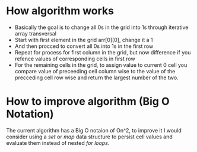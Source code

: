 # How algorithm works
- Basically the goal is to change all 0s in the grid into 1s through iterative array transversal
- Start with first element in the grid arr[0][0], change it a 1
- And then procced to convert all 0s into 1s in the first row
- Repeat for process for first column in the grid, but now difference if you refence values of corresponding cells in first row
- For the remaining cells in the grid, to assign value to current 0 cell you compare value of preceeding cell column wise to the value of the precceding cell row wise and return the largest number of the two.

# How to improve algorithm (Big O Notation)
The current algorithm has a Big O notaion of On^2, to improve it I would consider using a _set_ or _map_ data structure to persist cell values and evaluate them instead of nested _for loops_.